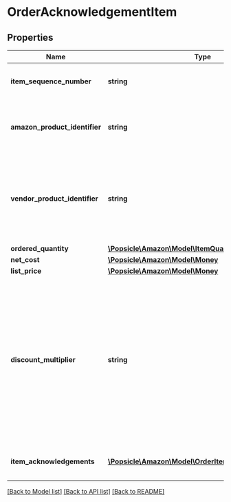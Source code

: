 # OrderAcknowledgementItem

## Properties
Name | Type | Description | Notes
------------ | ------------- | ------------- | -------------
**item_sequence_number** | **string** | Line item sequence number for the item. | [optional] 
**amazon_product_identifier** | **string** | Amazon Standard Identification Number (ASIN) of an item. | [optional] 
**vendor_product_identifier** | **string** | The vendor selected product identification of the item. Should be the same as was sent in the purchase order. | [optional] 
**ordered_quantity** | [**\Popsicle\Amazon\Model\ItemQuantity**](ItemQuantity.md) |  | 
**net_cost** | [**\Popsicle\Amazon\Model\Money**](Money.md) |  | 
**list_price** | [**\Popsicle\Amazon\Model\Money**](Money.md) |  | [optional] 
**discount_multiplier** | **string** | The discount multiplier that should be applied to the price if a vendor sells books with a list price. This is a multiplier factor to arrive at a final discounted price. A multiplier of .90 would be the factor if a 10% discount is given. | [optional] 
**item_acknowledgements** | [**\Popsicle\Amazon\Model\OrderItemAcknowledgement[]**](OrderItemAcknowledgement.md) | This is used to indicate acknowledged quantity. | 

[[Back to Model list]](../../README.md#documentation-for-models) [[Back to API list]](../../README.md#documentation-for-api-endpoints) [[Back to README]](../../README.md)

